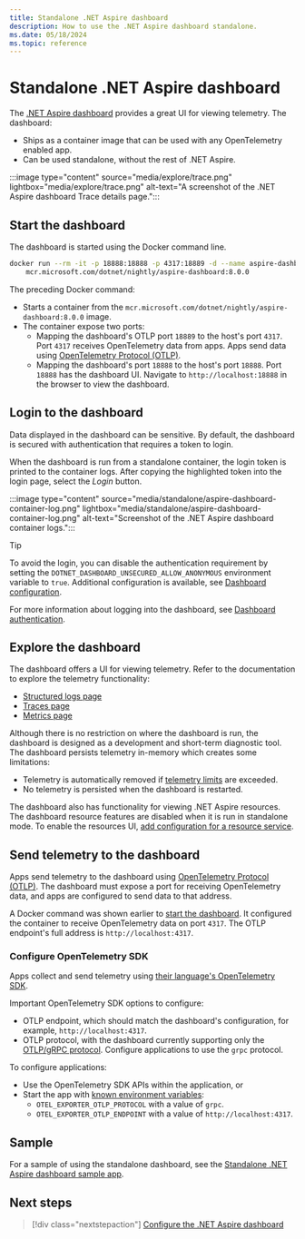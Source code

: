 ```yaml
---
title: Standalone .NET Aspire dashboard
description: How to use the .NET Aspire dashboard standalone.
ms.date: 05/18/2024
ms.topic: reference
---
```


# Standalone .NET Aspire dashboard

The [.NET Aspire dashboard](overview.md) provides a great UI for viewing telemetry. The dashboard:

- Ships as a container image that can be used with any OpenTelemetry enabled app.
- Can be used standalone, without the rest of .NET Aspire.

:::image type="content" source="media/explore/trace.png" lightbox="media/explore/trace.png" alt-text="A screenshot of the .NET Aspire dashboard Trace details page.":::

## Start the dashboard

The dashboard is started using the Docker command line.

```bash
docker run --rm -it -p 18888:18888 -p 4317:18889 -d --name aspire-dashboard \
    mcr.microsoft.com/dotnet/nightly/aspire-dashboard:8.0.0
```

The preceding Docker command:

- Starts a container from the `mcr.microsoft.com/dotnet/nightly/aspire-dashboard:8.0.0` image.
- The container expose two ports:
  - Mapping the dashboard's OTLP port `18889` to the host's port `4317`. Port `4317` receives OpenTelemetry data from apps. Apps send data using [OpenTelemetry Protocol (OTLP)](https://opentelemetry.io/docs/specs/otlp/).
  - Mapping the dashboard's port `18888` to the host's port `18888`. Port `18888` has the dashboard UI. Navigate to `http://localhost:18888` in the browser to view the dashboard.

## Login to the dashboard

Data displayed in the dashboard can be sensitive. By default, the dashboard is secured with authentication that requires a token to login.

When the dashboard is run from a standalone container, the login token is printed to the container logs. After copying the highlighted token into the login page, select the *Login* button.

:::image type="content" source="media/standalone/aspire-dashboard-container-log.png" lightbox="media/standalone/aspire-dashboard-container-log.png" alt-text="Screenshot of the .NET Aspire dashboard container logs.":::

> [!TIP]
> To avoid the login, you can disable the authentication requirement by setting the `DOTNET_DASHBOARD_UNSECURED_ALLOW_ANONYMOUS` environment variable to `true`. Additional configuration is available, see [Dashboard configuration](configuration.md).

For more information about logging into the dashboard, see [Dashboard authentication](explore.md#dashboard-authentication).

## Explore the dashboard

The dashboard offers a UI for viewing telemetry. Refer to the documentation to explore the telemetry functionality:

- [Structured logs page](explore.md#structured-logs-page)
- [Traces page](explore.md#traces-page)
- [Metrics page](explore.md#metrics-page)

Although there is no restriction on where the dashboard is run, the dashboard is designed as a development and short-term diagnostic tool. The dashboard persists telemetry in-memory which creates some limitations:

- Telemetry is automatically removed if [telemetry limits](configuration.md#telemetry-limits) are exceeded.
- No telemetry is persisted when the dashboard is restarted.

The dashboard also has functionality for viewing .NET Aspire resources. The dashboard resource features are disabled when it is run in standalone mode. To enable the resources UI, [add configuration for a resource service](configuration.md#resources).

## Send telemetry to the dashboard

Apps send telemetry to the dashboard using [OpenTelemetry Protocol (OTLP)](https://opentelemetry.io/docs/specs/otlp/). The dashboard must expose a port for receiving OpenTelemetry data, and apps are configured to send data to that address.

A Docker command was shown earlier to [start the dashboard](#start-the-dashboard). It configured the container to receive OpenTelemetry data on port `4317`. The OTLP endpoint's full address is `http://localhost:4317`.

### Configure OpenTelemetry SDK

Apps collect and send telemetry using [their language's OpenTelemetry SDK](https://opentelemetry.io/docs/languages/).

Important OpenTelemetry SDK options to configure:

- OTLP endpoint, which should match the dashboard's configuration, for example, `http://localhost:4317`.
- OTLP protocol, with the dashboard currently supporting only the [OTLP/gRPC protocol](https://opentelemetry.io/docs/specs/otlp/#otlpgrpc). Configure applications to use the `grpc` protocol.

To configure applications:

- Use the OpenTelemetry SDK APIs within the application, or
- Start the app with [known environment variables](https://opentelemetry.io/docs/specs/otel/protocol/exporter/#configuration-options):
  - `OTEL_EXPORTER_OTLP_PROTOCOL` with a value of `grpc`.
  - `OTEL_EXPORTER_OTLP_ENDPOINT` with a value of `http://localhost:4317`.

## Sample

For a sample of using the standalone dashboard, see the [Standalone .NET Aspire dashboard sample app](/samples/dotnet/aspire-samples/aspire-standalone-dashboard).

## Next steps

> [!div class="nextstepaction"]
> [Configure the .NET Aspire dashboard](configuration.md)
